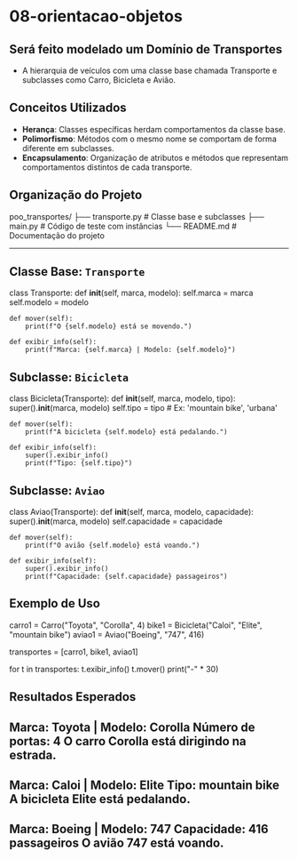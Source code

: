 # 08-orientacao-objetos

## Será feito modelado um Domínio de Transportes
- A hierarquia de veículos com uma classe base chamada Transporte e subclasses como Carro, Bicicleta e Avião.

## Conceitos Utilizados

- **Herança**: Classes específicas herdam comportamentos da classe base.
- **Polimorfismo**: Métodos com o mesmo nome se comportam de forma diferente em subclasses.
- **Encapsulamento**: Organização de atributos e métodos que representam comportamentos distintos de cada transporte.

## Organização do Projeto

poo_transportes/
├── transporte.py       # Classe base e subclasses
├── main.py             # Código de teste com instâncias
└── README.md           # Documentação do projeto

---

## Classe Base: `Transporte`

class Transporte:
    def __init__(self, marca, modelo):
        self.marca = marca
        self.modelo = modelo

    def mover(self):
        print(f"O {self.modelo} está se movendo.")

    def exibir_info(self):
        print(f"Marca: {self.marca} | Modelo: {self.modelo}")
    
## Subclasse: `Bicicleta`

class Bicicleta(Transporte):
    def __init__(self, marca, modelo, tipo):
        super().__init__(marca, modelo)
        self.tipo = tipo  # Ex: 'mountain bike', 'urbana'

    def mover(self):
        print(f"A bicicleta {self.modelo} está pedalando.")

    def exibir_info(self):
        super().exibir_info()
        print(f"Tipo: {self.tipo}")

## Subclasse: `Aviao`

class Aviao(Transporte):
    def __init__(self, marca, modelo, capacidade):
        super().__init__(marca, modelo)
        self.capacidade = capacidade

    def mover(self):
        print(f"O avião {self.modelo} está voando.")

    def exibir_info(self):
        super().exibir_info()
        print(f"Capacidade: {self.capacidade} passageiros")

## Exemplo de Uso

carro1 = Carro("Toyota", "Corolla", 4)
bike1 = Bicicleta("Caloi", "Elite", "mountain bike")
aviao1 = Aviao("Boeing", "747", 416)

transportes = [carro1, bike1, aviao1]

for t in transportes:
    t.exibir_info()
    t.mover()
    print("-" * 30)


## Resultados Esperados

Marca: Toyota | Modelo: Corolla
Número de portas: 4
O carro Corolla está dirigindo na estrada.
------------------------------
Marca: Caloi | Modelo: Elite
Tipo: mountain bike
A bicicleta Elite está pedalando.
------------------------------
Marca: Boeing | Modelo: 747
Capacidade: 416 passageiros
O avião 747 está voando.
------------------------------
